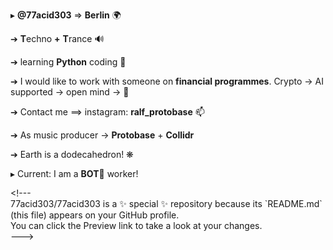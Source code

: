 <p>▸<span>&nbsp;</span><strong>@77acid303</strong><span>&nbsp;</span>=&gt;<span>&nbsp;</span><strong>Berlin</strong><span>&nbsp;</span>🌍</p>
<p>➔<span>&nbsp;</span><strong>T</strong>echno<span>&nbsp;</span><strong>+</strong><span>&nbsp;</span><strong>T</strong>rance 🔊</p>
<p>➔ learning<span>&nbsp;</span><strong>Python</strong><span>&nbsp;</span>coding 🐍</p>
<p>➔ I would like to work with someone on<span>&nbsp;</span><strong>financial programmes</strong>. Crypto &rarr; AI supported &rarr; open mind &rarr; 🤯</p>
<p>➔ Contact me ==&gt; instagram:<span>&nbsp;</span><strong>ralf_protobase</strong><span>&nbsp;</span>📫</p>
<p>➔ As music producer &rarr;<span>&nbsp;</span><strong>Protobase</strong><span>&nbsp;</span>+<span>&nbsp;</span><strong>Collidr</strong></p>
<p>➔ Earth is a dodecahedron! ❋</p>
<p>▸ Current: I am a<span>&nbsp;</span><strong>BOT</strong>🤖 worker!</p>
<p>&lt;!---<br />77acid303/77acid303 is a ✨ special ✨ repository because its `README.md` (this file) appears on your GitHub profile.<br />You can click the Preview link to take a look at your changes.<br />---&gt;</p>
